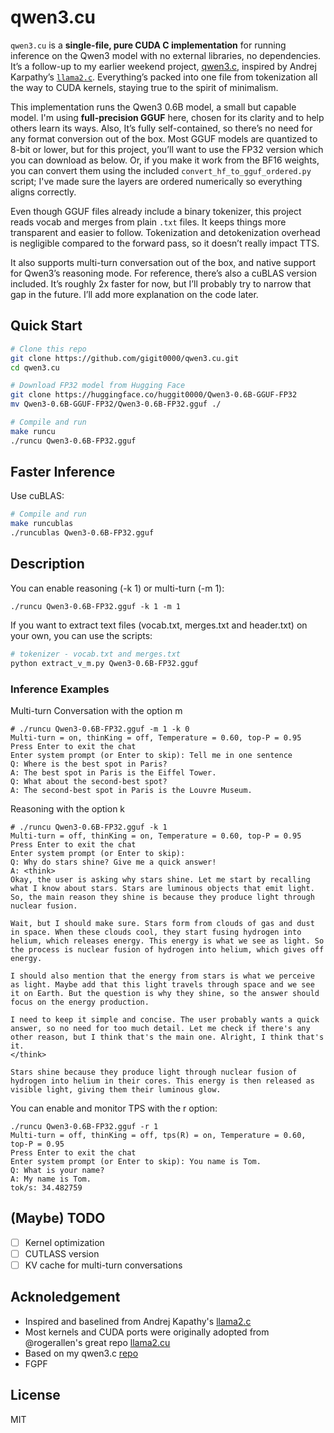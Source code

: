 # qwen3.cu

`qwen3.cu` is a **single-file, pure CUDA C implementation** for running inference on the Qwen3 model with no external libraries, no dependencies. It’s a follow-up to my earlier weekend project, [qwen3.c](https://github.com/...), inspired by Andrej Karpathy’s [`llama2.c`](https://github.com/karpathy/llama2.c). Everything’s packed into one file from tokenization all the way to CUDA kernels, staying true to the spirit of minimalism.

This implementation runs the Qwen3 0.6B model, a small but capable model. I'm using **full-precision GGUF** here, chosen for its clarity and to help others learn its ways. Also, It’s fully self-contained, so there’s no need for any format conversion out of the box. Most GGUF models are quantized to 8-bit or lower, but for this project, you’ll want to use the FP32 version which you can download as below. Or, if you make it work from the BF16 weights, you can convert them using the included `convert_hf_to_gguf_ordered.py` script; I've made sure the layers are ordered numerically so everything aligns correctly.

Even though GGUF files already include a binary tokenizer, this project reads vocab and merges from plain `.txt` files. It keeps things more transparent and easier to follow. Tokenization and detokenization overhead is negligible compared to the forward pass, so it doesn’t really impact TTS.

It also supports multi-turn conversation out of the box, and native support for Qwen3’s reasoning mode. For reference, there’s also a cuBLAS version included. It’s roughly 2x faster for now, but I’ll probably try to narrow that gap in the future. I’ll add more explanation on the code later.

## Quick Start

```sh
# Clone this repo
git clone https://github.com/gigit0000/qwen3.cu.git
cd qwen3.cu

# Download FP32 model from Hugging Face
git clone https://huggingface.co/huggit0000/Qwen3-0.6B-GGUF-FP32
mv Qwen3-0.6B-GGUF-FP32/Qwen3-0.6B-FP32.gguf ./

# Compile and run
make runcu
./runcu Qwen3-0.6B-FP32.gguf
```

## Faster Inference
Use cuBLAS:
```sh
# Compile and run
make runcublas
./runcublas Qwen3-0.6B-FP32.gguf 
```
## Description

You can enable reasoning (-k 1) or multi-turn (-m 1):
```
./runcu Qwen3-0.6B-FP32.gguf -k 1 -m 1 
```

If you want to extract text files (vocab.txt, merges.txt and header.txt) on your own, you can use the scripts:
```sh
# tokenizer - vocab.txt and merges.txt
python extract_v_m.py Qwen3-0.6B-FP32.gguf

```

### Inference Examples

Multi-turn Conversation with the option m
```
# ./runcu Qwen3-0.6B-FP32.gguf -m 1 -k 0
Multi-turn = on, thinKing = off, Temperature = 0.60, top-P = 0.95
Press Enter to exit the chat
Enter system prompt (or Enter to skip): Tell me in one sentence
Q: Where is the best spot in Paris?
A: The best spot in Paris is the Eiffel Tower.
Q: What about the second-best spot?
A: The second-best spot in Paris is the Louvre Museum.
```

Reasoning with the option k
```
# ./runcu Qwen3-0.6B-FP32.gguf -k 1
Multi-turn = off, thinKing = on, Temperature = 0.60, top-P = 0.95
Press Enter to exit the chat
Enter system prompt (or Enter to skip): 
Q: Why do stars shine? Give me a quick answer!
A: <think>
Okay, the user is asking why stars shine. Let me start by recalling what I know about stars. Stars are luminous objects that emit light. So, the main reason they shine is because they produce light through nuclear fusion.

Wait, but I should make sure. Stars form from clouds of gas and dust in space. When these clouds cool, they start fusing hydrogen into helium, which releases energy. This energy is what we see as light. So the process is nuclear fusion of hydrogen into helium, which gives off energy.

I should also mention that the energy from stars is what we perceive as light. Maybe add that this light travels through space and we see it on Earth. But the question is why they shine, so the answer should focus on the energy production.

I need to keep it simple and concise. The user probably wants a quick answer, so no need for too much detail. Let me check if there's any other reason, but I think that's the main one. Alright, I think that's it.
</think>

Stars shine because they produce light through nuclear fusion of hydrogen into helium in their cores. This energy is then released as visible light, giving them their luminous glow.
```
You can enable and monitor TPS with the r option:
```
./runcu Qwen3-0.6B-FP32.gguf -r 1 
Multi-turn = off, thinKing = off, tps(R) = on, Temperature = 0.60, top-P = 0.95
Press Enter to exit the chat
Enter system prompt (or Enter to skip): You name is Tom.
Q: What is your name?
A: My name is Tom.
tok/s: 34.482759
```

## (Maybe) TODO
- [ ] Kernel optimization
- [ ] CUTLASS version
- [ ] KV cache for multi-turn conversations

## Acknoledgement
- Inspired and baselined from Andrej Kapathy's [llama2.c](https://github.com/karpathy/llama2.c)
- Most kernels and CUDA ports were originally adopted from @rogerallen's great repo [llama2.cu](https://github.com/rogerallen/)
- Based on my qwen3.c [repo](https://github.com/gigit0000/qwen3.c/)
- FGPF

## License
MIT






